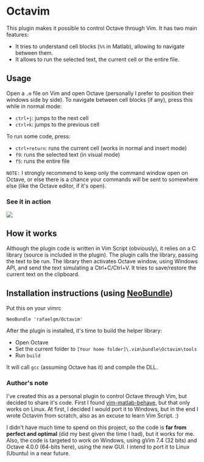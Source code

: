# Octavim

This plugin makes it possible to control Octave through Vim. It has two main features:

- It tries to understand cell blocks (`%%` in Matlab), allowing to navigate between them.
- It allows to run the selected text, the current cell or the entire file.

## Usage

Open a `.m` file on Vim and open Octave (personally I prefer to position their windows side by side).
To navigate between cell blocks (if any), press this while in normal mode:
- `ctrl+j`: jumps to the next cell
- `ctrl+k`: jumps to the previous cell
 
To run some code, press:
- `ctrl+return`: runs the current cell (works in normal and insert mode)
- `f9`: runs the selected text (in visual mode)
- `f5`: runs the entire file

`NOTE:` I strongly recommend to keep only the command window open on Octave, or else there is a chance your commands will be sent to somewhere else (like the Octave editor, if it's open).

### See it in action

![](https://cloud.githubusercontent.com/assets/6760593/11398926/028dd9a6-936b-11e5-8a8c-89f43eab0826.gif)

## How it works

Although the plugin code is written in Vim Script (obviously), it relies on a C library (source is included in the plugin). The plugin calls the library, passing the text to be run. The library then activates Octave window, using Windows API, and send the text simulating a Ctrl+C/Ctrl+V. It tries to save/restore the current text on the clipboard.

## Installation instructions (using [NeoBundle](https://github.com/Shougo/neobundle.vim))

Put this on your vimrc
```
NeoBundle 'rafaelgm/Octavim'
```

After the plugin is installed, it's time to build the helper library:
- Open Octave
- Set the current folder to `[Your home folder]\.vim\bundle\Octavim\tools`
- Run `build` 

It will call `gcc` (assuming Octave has it) and compile the DLL.

### Author's note
I've created this as a personal plugin to control Octave through Vim, but decided to share it's code. First I found [vim-matlab-behave](https://github.com/elmanuelito/vim-matlab-behave), but that only works on Linux. At first, I decided I would port it to Windows, but in the end I wrote Octavim from scratch, also as an excuse to learn Vim Script. :)

I didn't have much time to spend on this project, so the code is **far from perfect and optimal** (did my best given the time I had), but it works for me. Also, the code is targeted to work on Windows, using gVim 7.4 (32 bits) and Octave 4.0.0 (64-bits here), using the new GUI. I intend to port it to Linux (Ubuntu) in a near future.
